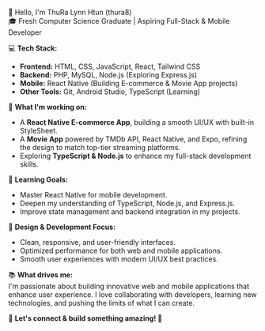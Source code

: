 👋 Hello, I'm ThuRa Lynn Htun (thura8)  
🎓 Fresh Computer Science Graduate | Aspiring Full-Stack & Mobile Developer  

💻 **Tech Stack:**  
- **Frontend:** HTML, CSS, JavaScript, React, Tailwind CSS  
- **Backend:** PHP, MySQL, Node.js (Exploring Express.js)  
- **Mobile:** React Native (Building E-commerce & Movie App projects)  
- **Other Tools:** Git, Android Studio, TypeScript (Learning)  

🚀 **What I'm working on:**  
- A **React Native E-commerce App**, building a smooth UI/UX with built-in StyleSheet.  
- A **Movie App** powered by TMDb API, React Native, and Expo, refining the design to match top-tier streaming platforms.  
- Exploring **TypeScript & Node.js** to enhance my full-stack development skills.  

🌱 **Learning Goals:**  
- Master React Native for mobile development.  
- Deepen my understanding of TypeScript, Node.js, and Express.js.  
- Improve state management and backend integration in my projects.  

🎨 **Design & Development Focus:**  
- Clean, responsive, and user-friendly interfaces.  
- Optimized performance for both web and mobile applications.  
- Smooth user experiences with modern UI/UX best practices.  

📚 **What drives me:**  
I'm passionate about building innovative web and mobile applications that enhance user experience. I love collaborating with developers, learning new technologies, and pushing the limits of what I can create.  

🔗 **Let's connect & build something amazing! 🚀**  

<!---  
thura8/thura8 is a ✨ special ✨ repository because its `README.md` (this file) appears on your GitHub profile.  
You can click the Preview link to take a look at your changes.  
--->  
